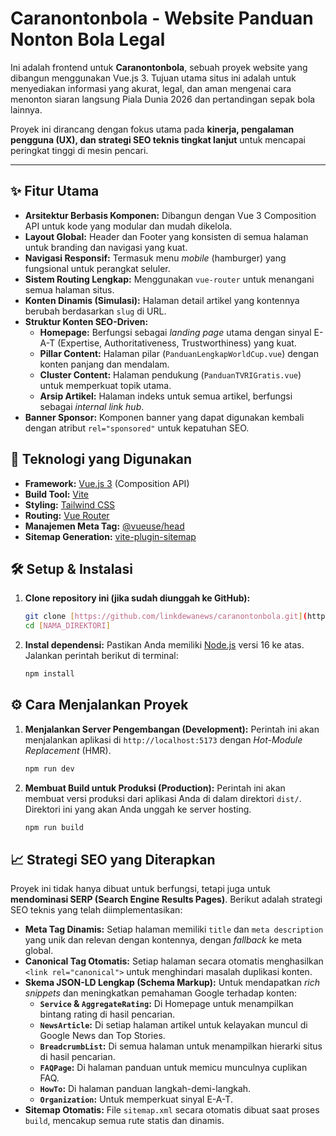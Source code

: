 # Caranontonbola - Website Panduan Nonton Bola Legal

Ini adalah frontend untuk **Caranontonbola**, sebuah proyek website yang dibangun menggunakan Vue.js 3. Tujuan utama situs ini adalah untuk menyediakan informasi yang akurat, legal, dan aman mengenai cara menonton siaran langsung Piala Dunia 2026 dan pertandingan sepak bola lainnya. 

Proyek ini dirancang dengan fokus utama pada **kinerja, pengalaman pengguna (UX), dan strategi SEO teknis tingkat lanjut** untuk mencapai peringkat tinggi di mesin pencari.

---

## ✨ Fitur Utama

- **Arsitektur Berbasis Komponen:** Dibangun dengan Vue 3 Composition API untuk kode yang modular dan mudah dikelola.
- **Layout Global:** Header dan Footer yang konsisten di semua halaman untuk branding dan navigasi yang kuat.
- **Navigasi Responsif:** Termasuk menu *mobile* (hamburger) yang fungsional untuk perangkat seluler.
- **Sistem Routing Lengkap:** Menggunakan `vue-router` untuk menangani semua halaman situs.
- **Konten Dinamis (Simulasi):** Halaman detail artikel yang kontennya berubah berdasarkan `slug` di URL.
- **Struktur Konten SEO-Driven:**
  - **Homepage:** Berfungsi sebagai *landing page* utama dengan sinyal E-A-T (Expertise, Authoritativeness, Trustworthiness) yang kuat.
  - **Pillar Content:** Halaman pilar (`PanduanLengkapWorldCup.vue`) dengan konten panjang dan mendalam.
  - **Cluster Content:** Halaman pendukung (`PanduanTVRIGratis.vue`) untuk memperkuat topik utama.
  - **Arsip Artikel:** Halaman indeks untuk semua artikel, berfungsi sebagai *internal link hub*.
- **Banner Sponsor:** Komponen banner yang dapat digunakan kembali dengan atribut `rel="sponsored"` untuk kepatuhan SEO.

## 🚀 Teknologi yang Digunakan

- **Framework:** [Vue.js 3](https://vuejs.org/) (Composition API)
- **Build Tool:** [Vite](https://vitejs.dev/)
- **Styling:** [Tailwind CSS](https://tailwindcss.com/)
- **Routing:** [Vue Router](https://router.vuejs.org/)
- **Manajemen Meta Tag:** [@vueuse/head](https://vueuse.org/core/usehead/)
- **Sitemap Generation:** [vite-plugin-sitemap](https://github.com/jbaubree/vite-plugin-sitemap)

## 🛠️ Setup & Instalasi

1.  **Clone repository ini (jika sudah diunggah ke GitHub):**
    ```bash
    git clone [https://github.com/linkdewanews/caranontonbola.git](https://github.com/linkdewanews/caranontonbola.git)
    cd [NAMA_DIREKTORI]
    ```

2.  **Instal dependensi:**
    Pastikan Anda memiliki [Node.js](https://nodejs.org/) versi 16 ke atas. Jalankan perintah berikut di terminal:
    ```bash
    npm install
    ```

## ⚙️ Cara Menjalankan Proyek

1.  **Menjalankan Server Pengembangan (Development):**
    Perintah ini akan menjalankan aplikasi di `http://localhost:5173` dengan *Hot-Module Replacement* (HMR).
    ```bash
    npm run dev
    ```

2.  **Membuat Build untuk Produksi (Production):**
    Perintah ini akan membuat versi produksi dari aplikasi Anda di dalam direktori `dist/`. Direktori ini yang akan Anda unggah ke server hosting.
    ```bash
    npm run build
    ```

## 📈 Strategi SEO yang Diterapkan

Proyek ini tidak hanya dibuat untuk berfungsi, tetapi juga untuk **mendominasi SERP (Search Engine Results Pages)**. Berikut adalah strategi SEO teknis yang telah diimplementasikan:

- **Meta Tag Dinamis:** Setiap halaman memiliki `title` dan `meta description` yang unik dan relevan dengan kontennya, dengan *fallback* ke meta global.
- **Canonical Tag Otomatis:** Setiap halaman secara otomatis menghasilkan `<link rel="canonical">` untuk menghindari masalah duplikasi konten.
- **Skema JSON-LD Lengkap (Schema Markup):** Untuk mendapatkan *rich snippets* dan meningkatkan pemahaman Google terhadap konten:
  - **`Service` & `AggregateRating`:** Di Homepage untuk menampilkan bintang rating di hasil pencarian.
  - **`NewsArticle`:** Di setiap halaman artikel untuk kelayakan muncul di Google News dan Top Stories.
  - **`BreadcrumbList`:** Di semua halaman untuk menampilkan hierarki situs di hasil pencarian.
  - **`FAQPage`:** Di halaman panduan untuk memicu munculnya cuplikan FAQ.
  - **`HowTo`:** Di halaman panduan langkah-demi-langkah.
  - **`Organization`:** Untuk memperkuat sinyal E-A-T.
- **Sitemap Otomatis:** File `sitemap.xml` secara otomatis dibuat saat proses `build`, mencakup semua rute statis dan dinamis.
